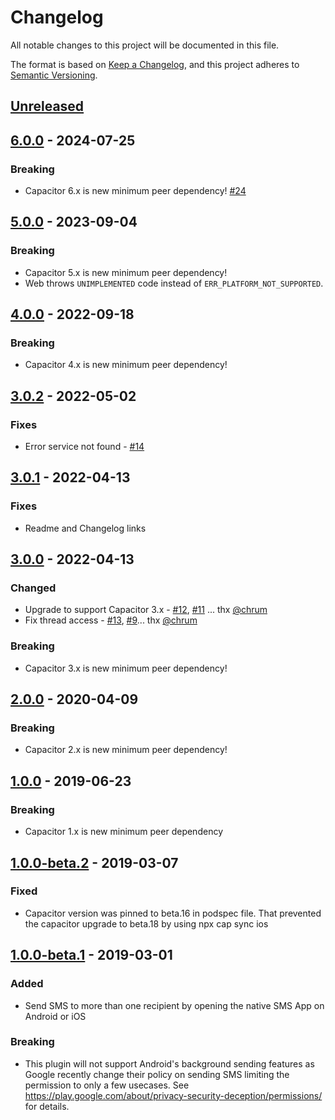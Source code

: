 # Changelog
All notable changes to this project will be documented in this file.

The format is based on [Keep a Changelog](https://keepachangelog.com/en/1.0.0/),
and this project adheres to [Semantic Versioning](https://semver.org/spec/v2.0.0.html).

## [Unreleased]

## [6.0.0] - 2024-07-25

### Breaking
- Capacitor 6.x is new minimum peer dependency! [#24](https://github.com/moberwasserlechner/capacitor-sms/issues/24)

## [5.0.0] - 2023-09-04

### Breaking
- Capacitor 5.x is new minimum peer dependency!
- Web throws `UNIMPLEMENTED` code instead of `ERR_PLATFORM_NOT_SUPPORTED`.

## [4.0.0] - 2022-09-18

### Breaking
- Capacitor 4.x is new minimum peer dependency!

## [3.0.2] - 2022-05-02

### Fixes
* Error service not found - [#14](https://github.com/moberwasserlechner/capacitor-sms/issues/14)

## [3.0.1] - 2022-04-13

### Fixes
* Readme and Changelog links

## [3.0.0] - 2022-04-13

### Changed

- Upgrade to support Capacitor 3.x - [#12](https://github.com/moberwasserlechner/capacitor-sms/pull/12), [#11](https://github.com/moberwasserlechner/capacitor-sms/issues/11) ... thx [@chrum](https://github.com/chrum)
- Fix thread access - [#13](https://github.com/moberwasserlechner/capacitor-sms/pull/13), [#9](https://github.com/moberwasserlechner/capacitor-sms/issues/9)... thx [@chrum](https://github.com/chrum)

### Breaking
- Capacitor 3.x is new minimum peer dependency!

## [2.0.0] - 2020-04-09

### Breaking
- Capacitor 2.x is new minimum peer dependency!

## [1.0.0] - 2019-06-23

### Breaking
-  Capacitor 1.x is new minimum peer dependency

## [1.0.0-beta.2] - 2019-03-07

### Fixed
- Capacitor version was pinned to beta.16 in podspec file. That prevented the capacitor upgrade to beta.18 by using npx cap sync ios

## [1.0.0-beta.1] - 2019-03-01

### Added
- Send SMS to more than one recipient by opening the native SMS App on Android or iOS

### Breaking
- This plugin will not support Android's background sending features as Google recently change their policy on sending SMS limiting the permission to only a few usecases. See https://play.google.com/about/privacy-security-deception/permissions/ for details.

[Unreleased]: https://github.com/moberwasserlechner/capacitor-sms/compare/6.0.0..main
[6.0.0]: https://github.com/moberwasserlechner/capacitor-sms/compare/5.0.0..6.0.0
[5.0.0]: https://github.com/moberwasserlechner/capacitor-sms/compare/4.0.0..5.0.0
[4.0.0]: https://github.com/moberwasserlechner/capacitor-sms/compare/3.0.2..4.0.0
[3.0.2]: https://github.com/moberwasserlechner/capacitor-sms/compare/3.0.1..3.0.2
[3.0.1]: https://github.com/moberwasserlechner/capacitor-sms/compare/3.0.0..3.0.1
[3.0.0]: https://github.com/moberwasserlechner/capacitor-sms/compare/2.0.0..3.0.0
[2.0.0]: https://github.com/moberwasserlechner/capacitor-sms/compare/1.0.0..2.0.0
[1.0.0]: https://github.com/moberwasserlechner/capacitor-sms/compare/1.0.0-beta.2..1.0.0
[1.0.0-beta.2]: https://github.com/moberwasserlechner/capacitor-sms/compare/1.0.0-beta.1..1.0.0-beta.2
[1.0.0-beta.1]: https://github.com/moberwasserlechner/capacitor-sms/releases/tag/1.0.0-beta.1
